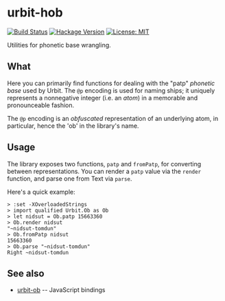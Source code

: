 # urbit-hob

[![Build Status](https://travis-ci.org/urbit/urbit-hob.svg?branch=master)](https://travis-ci.org/urbit/urbit-hob)
[![Hackage Version](https://img.shields.io/hackage/v/urbit-hob.svg)](http://hackage.haskell.org/package/urbit-hob)
[![License: MIT](https://img.shields.io/badge/License-MIT-blue.svg)](https://opensource.org/licenses/MIT)

Utilities for phonetic base wrangling.

## What

Here you can primarily find functions for dealing with the "patp" *phonetic
base* used by Urbit.  The `@p` encoding is used for naming ships; it uniquely
represents a nonnegative integer (i.e. an *atom*) in a memorable and
pronounceable fashion.

The `@p` encoding is an *obfuscated* representation of an underlying atom, in
particular, hence the 'ob' in the library's name.

## Usage

The library exposes two functions, `patp` and `fromPatp`, for converting
between representations.  You can render a `patp` value via the `render`
function, and parse one from Text via `parse`.

Here's a quick example:

```
> :set -XOverloadedStrings
> import qualified Urbit.Ob as Ob
> let nidsut = Ob.patp 15663360
> Ob.render nidsut
"~nidsut-tomdun"
> Ob.fromPatp nidsut
15663360
> Ob.parse "~nidsut-tomdun"
Right ~nidsut-tomdun
```

## See also

* [urbit-ob](https://github.com/urbit/urbit-ob) -- JavaScript bindings
